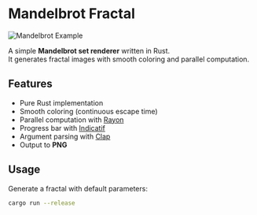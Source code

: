 # Mandelbrot Fractal

![Mandelbrot Example](examples/fractal.png)

A simple **Mandelbrot set renderer** written in Rust.  
It generates fractal images with smooth coloring and parallel computation.

## Features
- Pure Rust implementation
- Smooth coloring (continuous escape time)
- Parallel computation with [Rayon](https://crates.io/crates/rayon)
- Progress bar with [Indicatif](https://crates.io/crates/indicatif)
- Argument parsing with [Clap](https://crates.io/crates/clap)
- Output to **PNG**

## Usage

Generate a fractal with default parameters:
```bash
cargo run --release

